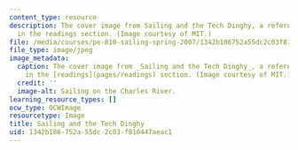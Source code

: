 ```yaml
---
content_type: resource
description: The cover image from Sailing and the Tech Dinghy, a reference text provided
  in the readings section. (Image courtesy of MIT.)
file: /media/courses/pe-810-sailing-spring-2007/1342b186752a55dc2c03f810447aeac1_pe-810s07.jpg
file_type: image/jpeg
image_metadata:
  caption: The cover image from _Sailing and the Tech Dinghy_, a reference text provided
    in the [readings](pages/readings) section. (Image courtesy of MIT.)
  credit: ''
  image-alt: Sailing on the Charles River.
learning_resource_types: []
ocw_type: OCWImage
resourcetype: Image
title: Sailing and the Tech Dinghy
uid: 1342b186-752a-55dc-2c03-f810447aeac1
---
```

